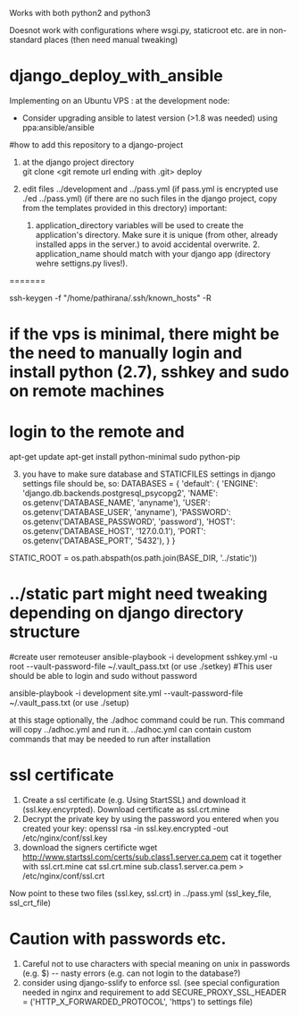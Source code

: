 Works with both python2 and python3 

Doesnot work with configurations where wsgi.py, staticroot etc. are in non-standard places (then need manual tweaking)

# django_deploy_with_ansible
Implementing on an Ubuntu VPS
: at the development node:
 -  Consider upgrading ansible to latest version (>1.8 was needed) using ppa:ansible/ansible 

#how to add this repository to a django-project
1. at the django project directory  
 git clone  <git remote url ending with .git> deploy

2. edit files ../development and ../pass.yml (if pass.yml is encrypted use ./ed ../pass.yml)
(if there are no such files in the django project, copy from the templates provided in this drectory)
 important: 
	1. application_directory variables will be used to create the application's directory. Make sure it is unique (from other, already installed apps in the server.) to avoid accidental overwrite. 
        2. application_name should match with your django app (directory wehre settigns.py lives!). 

=======

ssh-keygen -f "/home/pathirana/.ssh/known_hosts" -R  <host> 

# if the vps is minimal, there might be the need to manually login and install python (2.7), sshkey and sudo on remote machines
# login to the remote and 
apt-get update
apt-get install python-minimal sudo python-pip

3.  you have to make sure database and STATICFILES settings in django settings file should be, so:
    DATABASES = {
        'default': {
            'ENGINE': 'django.db.backends.postgresql_psycopg2',
            'NAME': os.getenv('DATABASE_NAME', 'anyname'),
            'USER': os.getenv('DATABASE_USER', 'anyname'),
            'PASSWORD': os.getenv('DATABASE_PASSWORD', 'password'),
            'HOST': os.getenv('DATABASE_HOST', '127.0.0.1'),
            'PORT': os.getenv('DATABASE_PORT', '5432'),
        }
    }    

   STATIC_ROOT = os.path.abspath(os.path.join(BASE_DIR, '../static'))
   # ../static part might need tweaking depending on django directory structure



#create user remoteuser
ansible-playbook -i development sshkey.yml -u root  --vault-password-file ~/.vault_pass.txt
(or use ./setkey)
#This user should be able to login and sudo without password

ansible-playbook -i development  site.yml --vault-password-file ~/.vault_pass.txt 
(or use ./setup)

at this stage optionally, the ./adhoc command could be run. This command will copy ../adhoc.yml and run it. ../adhoc.yml can contain custom commands that may be needed to run after installation

# ssl certificate
1. Create a ssl certificate (e.g. Using StartSSL) and download it (ssl.key.encyrpted). Download certificate as ssl.crt.mine
2. Decrypt the private key by using the password you entered when you created your key:
openssl rsa -in ssl.key.encrypted -out /etc/nginx/conf/ssl.key
3. download the signers certificte
wget http://www.startssl.com/certs/sub.class1.server.ca.pem
cat it together with ssl.crt.mine
cat ssl.crt.mine sub.class1.server.ca.pem > /etc/nginx/conf/ssl.crt 

Now point to these two files (ssl.key, ssl.crt) in ../pass.yml (ssl_key_file, ssl_crt_file)

# Caution with passwords etc. 
1. Careful not to use characters with special meaning on unix in passwords (e.g. $) -- nasty errors (e.g. can not login to the database?)
2. consider using django-sslify to enforce ssl. 
 (see special configuration needed in nginx and requirement to add SECURE_PROXY_SSL_HEADER = ('HTTP_X_FORWARDED_PROTOCOL', 'https')  to settings file)

